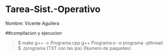# Tarea-Sist.-Operativo
Nombre: Vicente Aguilera

##compilacion y ejecucion

>$ make 
>g++ -c Programa.cpp
>g++ Programa.o -o programa -pthread
>$ ./programa (TXT con las ips) (Numero de paquetes)
